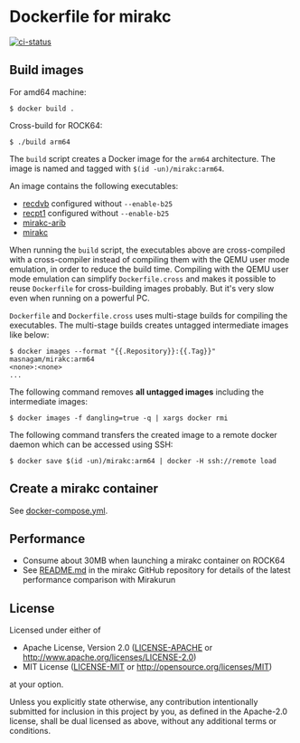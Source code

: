 # Dockerfile for mirakc

[![ci-status](https://github.com/masnagam/docker-mirakc/workflows/Docker/badge.svg)](https://github.com/masnagam/docker-mirakc/actions?workflow=Docker)

## Build images

For amd64 machine:

```console
$ docker build .
```

Cross-build for ROCK64:

```console
$ ./build arm64
```

The `build` script creates a Docker image for the `arm64` architecture.  The
image is named and tagged with `$(id -un)/mirakc:arm64`.

An image contains the following executables:

* [recdvb] configured without `--enable-b25`
* [recpt1] configured without `--enable-b25`
* [mirakc-arib]
* [mirakc]

When running the `build` script, the executables above are cross-compiled with a
cross-compiler instead of compiling them with the QEMU user mode emulation, in
order to reduce the build time.  Compiling with the QEMU user mode emulation can
simplify `Dockerfile.cross` and makes it possible to reuse `Dockerfile` for
cross-building images probably.  But it's very slow even when running on a
powerful PC.

`Dockerfile` and `Dockerfile.cross` uses multi-stage builds for compiling the
executables.  The multi-stage builds creates untagged intermediate images like
below:

```console
$ docker images --format "{{.Repository}}:{{.Tag}}"
masnagam/mirakc:arm64
<none>:<none>
...
```

The following command removes **all untagged images** including the intermediate
images:

```console
$ docker images -f dangling=true -q | xargs docker rmi
```

The following command transfers the created image to a remote docker daemon
which can be accessed using SSH:

```console
$ docker save $(id -un)/mirakc:arm64 | docker -H ssh://remote load
```

## Create a mirakc container

See [docker-compose.yml](./docker-compose.yml).

## Performance

* Consume about 30MB when launching a mirakc container on ROCK64
* See [README.md](https://github.com/masnagam/mirakc/blob/master/README.md#performance-comparison)
  in the mirakc GitHub repository for details of the latest performance
  comparison with Mirakurun

## License

Licensed under either of

* Apache License, Version 2.0
  ([LICENSE-APACHE] or http://www.apache.org/licenses/LICENSE-2.0)
* MIT License
  ([LICENSE-MIT] or http://opensource.org/licenses/MIT)

at your option.

Unless you explicitly state otherwise, any contribution intentionally submitted
for inclusion in this project by you, as defined in the Apache-2.0 license,
shall be dual licensed as above, without any additional terms or conditions.

[recdvb]: http://cgi1.plala.or.jp/~sat/?x=entry:entry180805-164428
[recpt1]: https://github.com/stz2012/recpt1
[mirakc-arib]: https://github.com/masnagam/mirakc-arib
[mirakc]: https://github.com/masnagam/mirakc
[LICENSE-APACHE]: ./LICENSE-APACHE
[LICENSE-MIT]: ./LICENSE-MIT
